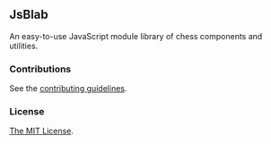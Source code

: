 ## JsBlab

An easy-to-use JavaScript module library of chess components and utilities.

### Contributions

See the [contributing guidelines](https://github.com/chesslablab/jsblab/blob/master/CONTRIBUTING.md).

### License

[The MIT License](https://github.com/chesslablab/jsblab/blob/master/LICENSE).
